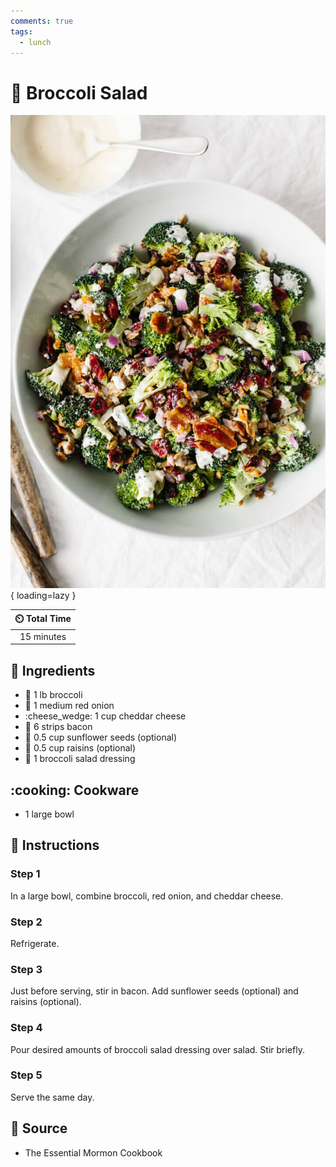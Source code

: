 ```yaml
---
comments: true
tags:
  - lunch
---
```

# :broccoli: Broccoli Salad

![Broccoli Salad][1]{ loading=lazy }

| :timer_clock: Total Time |
|:-----------------------: |
| 15 minutes |

## :salt: Ingredients

- :broccoli: 1 lb broccoli
- :onion: 1 medium red onion
- :cheese_wedge: 1 cup cheddar cheese
- :bacon: 6 strips bacon
- :sunflower: 0.5 cup sunflower seeds (optional)
- :grapes: 0.5 cup raisins (optional)
- :rice: 1 broccoli salad dressing

## :cooking: Cookware

- 1 large bowl

## :pencil: Instructions

### Step 1

In a large bowl, combine broccoli, red onion, and cheddar cheese.

### Step 2

Refrigerate.

### Step 3

Just before serving, stir in bacon. Add sunflower seeds (optional) and raisins (optional).

### Step 4

Pour desired amounts of broccoli salad dressing over salad. Stir briefly.

### Step 5

Serve the same day.

## :link: Source

- The Essential Mormon Cookbook

[1]: <../assets/images/broccoli-salad.jpg>
